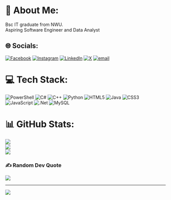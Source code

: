 # 💫 About Me:
Bsc IT graduate from NWU.<br>Aspiring Software Engineer and Data Analyst


## 🌐 Socials:
[![Facebook](https://img.shields.io/badge/Facebook-%231877F2.svg?logo=Facebook&logoColor=white)](https://facebook.com/alonempitula) [![Instagram](https://img.shields.io/badge/Instagram-%23E4405F.svg?logo=Instagram&logoColor=white)](https://instagram.com/Alonempitula) [![LinkedIn](https://img.shields.io/badge/LinkedIn-%230077B5.svg?logo=linkedin&logoColor=white)](https://linkedin.com/in/mpitula) [![X](https://img.shields.io/badge/X-black.svg?logo=X&logoColor=white)](https://x.com/@AloneMpitula) [![email](https://img.shields.io/badge/Email-D14836?logo=gmail&logoColor=white)](mailto:Alonemapitlula@gmail.com) 

# 💻 Tech Stack:
![PowerShell](https://img.shields.io/badge/PowerShell-%235391FE.svg?style=for-the-badge&logo=powershell&logoColor=white) ![C#](https://img.shields.io/badge/c%23-%23239120.svg?style=for-the-badge&logo=csharp&logoColor=white) ![C++](https://img.shields.io/badge/c++-%2300599C.svg?style=for-the-badge&logo=c%2B%2B&logoColor=white) ![Python](https://img.shields.io/badge/python-3670A0?style=for-the-badge&logo=python&logoColor=ffdd54) ![HTML5](https://img.shields.io/badge/html5-%23E34F26.svg?style=for-the-badge&logo=html5&logoColor=white) ![Java](https://img.shields.io/badge/java-%23ED8B00.svg?style=for-the-badge&logo=openjdk&logoColor=white) ![CSS3](https://img.shields.io/badge/css3-%231572B6.svg?style=for-the-badge&logo=css3&logoColor=white) ![JavaScript](https://img.shields.io/badge/javascript-%23323330.svg?style=for-the-badge&logo=javascript&logoColor=%23F7DF1E) ![.Net](https://img.shields.io/badge/.NET-5C2D91?style=for-the-badge&logo=.net&logoColor=white) ![MySQL](https://img.shields.io/badge/mysql-4479A1.svg?style=for-the-badge&logo=mysql&logoColor=white)
# 📊 GitHub Stats:
![](https://github-readme-stats.vercel.app/api?username=Mpitula&theme=merko&hide_border=false&include_all_commits=false&count_private=false)<br/>
![](https://nirzak-streak-stats.vercel.app/?user=Mpitula&theme=merko&hide_border=false)<br/>
![](https://github-readme-stats.vercel.app/api/top-langs/?username=Mpitula&theme=merko&hide_border=false&include_all_commits=false&count_private=false&layout=compact)

### ✍️ Random Dev Quote
![](https://quotes-github-readme.vercel.app/api?type=horizontal&theme=radical)

---
[![](https://visitcount.itsvg.in/api?id=Mpitula&icon=0&color=0)](https://visitcount.itsvg.in)

<!-- Proudly created with GPRM ( https://gprm.itsvg.in ) -->
